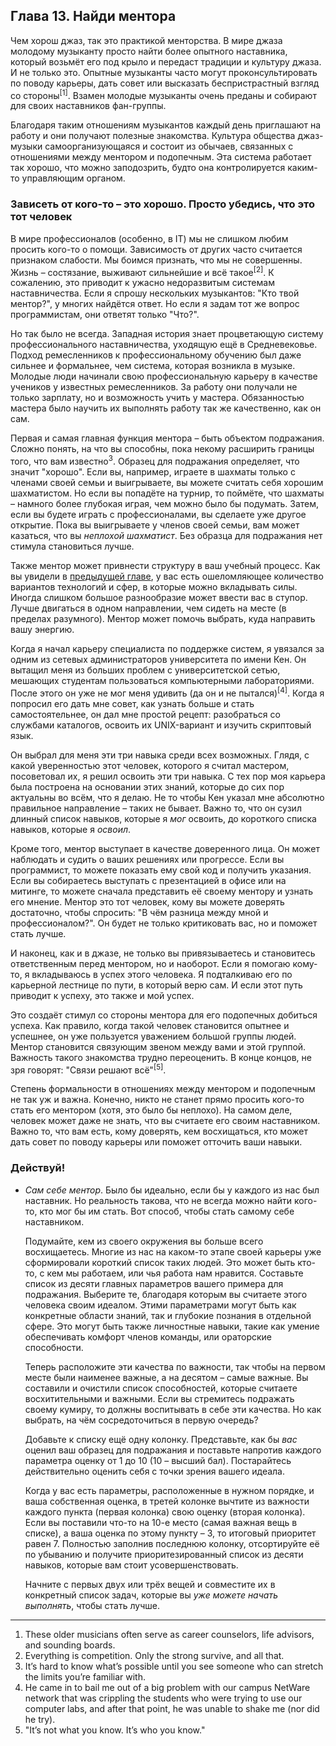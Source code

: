 ## Глава 13. Найди ментора

Чем хорош джаз, так это практикой менторства. В мире джаза молодому музыканту просто найти более
опытного наставника, который возьмёт его под крыло и передаст традиции и культуру джаза. И не только
это. Опытные музыканты часто могут проконсультировать по поводу карьеры, дать совет или высказать
беспристрастный взгляд со стороны<sup>[1]</sup>. Взамен молодые музыканты очень преданы и собирают
для своих наставников фан-группы.

Благодаря таким отношениям музыкантов каждый день приглашают на работу и они получают полезные
знакомства. Культура общества джаз-музыки самоорганизующаяся и состоит из обычаев, связанных с
отношениями между ментором и подопечным. Эта система работает так хорошо, что можно заподозрить,
будто она контролируется каким-то управляющим органом.

### Зависеть от кого-то – это хорошо. Просто убедись, что это тот человек

В мире профессионалов (особенно, в IT) мы не слишком любим просить кого-то о помощи. Зависимость от
других часто считается признаком слабости. Мы боимся признать, что мы не совершенны. Жизнь –
состязание, выживают сильнейшие и всё такое<sup>[2]</sup>. К сожалению, это приводит к ужасно
недоразвитым системам наставничества. Если я спрошу нескольких музыкантов: "Кто твой ментор?", у
многих найдётся ответ. Но если я задам тот же вопрос программистам, они ответят только "Что?".

Но так было не всегда. Западная история знает процветающую систему профессионального наставничества,
уходящую ещё в Средневековье. Подход ремесленников к профессиональному обучению был даже сильнее и
формальнее, чем система, которая возникла в музыке. Молодые люди начинали свою профессиональную
карьеру в качестве учеников у известных ремесленников. За работу они получали не только зарплату, но
и возможность учить у мастера. Обязанностью мастера было научить их выполнять работу так же
качественно, как он сам.

Первая и самая главная функция ментора – быть объектом подражания. Сложно понять, на что вы
способны, пока некому расширить границы того, что вам известно<sup>3</sup>. Образец для подражания
определяет, что значит "хорошо". Если вы, например, играете в шахматы только с членами своей семьи и
выигрываете, вы можете считать себя хорошим шахматистом. Но если вы попадёте на турнир, то поймёте,
что шахматы – намного более глубокая играя, чем можно было бы подумать. Затем, если вы будете играть
с профессионалами, вы сделаете уже другое открытие. Пока вы выигрываете у членов своей семьи, вам
может казаться, что вы _неплохой шахматист_. Без образца для подражания нет стимула становиться
лучше.

Также ментор может привнести структуру в ваш учебный процесс. Как вы увидели
в [предыдущей главе](http://habrahabr.ru/post/206682/), у вас есть ошеломляющее количество
вариантов технологий и
сфер, в которые можно вкладывать силы. Иногда слишком большое разнообразие может ввести вас в
ступор. Лучше двигаться в одном направлении, чем сидеть на месте (в пределах разумного). Ментор
может помочь выбрать, куда направить вашу энергию.

Когда я начал карьеру специалиста по поддержке систем, я увязался за одним из сетевых
администраторов университета по имени Кен. Он вытащил меня из больших проблем с университетской
сетью, мешающих студентам пользоваться компьютерными лабораториями. После этого он уже не мог меня
удивить (да он и не пытался)<sup>[4]</sup>. Когда я попросил его дать мне совет, как узнать больше и
стать самостоятельнее, он дал мне простой рецепт: разобраться со службами каталогов, освоить их
UNIX-вариант и изучить скриптовый язык.


Он выбрал для меня эти три навыка среди всех возможных. Глядя, с какой уверенностью этот человек,
которого я считал мастером, посоветовал их, я решил освоить эти три навыка. С тех пор моя карьера
была построена на основании этих знаний, которые до сих пор актуальны во всём, что я делаю. Не то
чтобы Кен указал мне абсолютно правильное направление – таких не бывает. Важно то, что он сузил
длинный список навыков, которые я _мог_ освоить, до короткого списка навыков, которые я _освоил_.

Кроме того, ментор выступает в качестве доверенного лица. Он может наблюдать и судить о ваших
решениях или прогрессе. Если вы программист, то можете показать ему свой код и получить указания.
Если вы собираетесь выступать с презентацией в офисе или на митинге, то можете сначала представить
её своему ментору и узнать его мнение. Ментор это тот человек, кому вы можете доверять достаточно,
чтобы спросить: "В чём разница между мной и профессионалом?". Он будет не только критиковать вас, но
и поможет стать лучше.

И наконец, как и в джазе, не только вы привязываетесь и становитесь ответственным перед ментором, но
и наоборот. Если я помогаю кому-то, я вкладываюсь в успех этого человека. Я подталкиваю его по
карьерной лестнице по пути, в который верю сам. И если этот путь приводит к успеху, это также и мой
успех.

Это создаёт стимул со стороны ментора для его подопечных добиться успеха. Как правило, когда такой
человек становится опытнее и успешнее, он уже пользуется уважением большой группы людей. Ментор
становится связующим звеном между вами и этой группой. Важность такого знакомства трудно
переоценить. В конце концов, не зря говорят: "Связи решают всё"<sup>[5]</sup>.

Степень формальности в отношениях между ментором и подопечным не так уж и важна. Конечно, никто не
станет прямо просить кого-то стать его ментором (хотя, это было бы неплохо). На самом деле, человек
может даже не знать, что вы считаете его своим наставником. Важно то, что вам есть, кому доверять,
кем восхищаться, кто может дать совет по поводу карьеры или поможет отточить ваши навыки.

### Действуй!

* _Сам себе ментор_. Было бы идеально, если бы у каждого из нас был наставник. Но реальность такова,
  что не всегда можно найти кого-то, кто мог бы им стать. Вот способ, чтобы стать самому себе
  наставником.

  Подумайте, кем из своего окружения вы больше всего восхищаетесь. Многие из нас на каком-то этапе
  своей карьеры уже сформировали короткий список таких людей. Это может быть кто-то, с кем мы
  работаем, или чья работа нам нравится. Составьте список из десяти главных параметров вашего примера
  для подражания. Выберите те, благодаря которым вы считаете этого человека своим идеалом. Этими
  параметрами могут быть как конкретные области знаний, так и глубокие познания в отдельной сфере.
  Это могут быть также личностные навыки, такие как умение обеспечивать комфорт членов команды, или
  ораторские способности.

  Теперь расположите эти качества по важности, так чтобы на первом месте были наименее важные,
  а на десятом – самые важные. Вы составили и очистили список способностей, которые считаете
  восхитительными и важными. Если вы стремитесь подражать своему кумиру, то должны воспитывать
  в себе эти качества. Но как выбрать, на чём сосредоточиться в первую очередь?

  Добавьте к списку ещё одну колонку. Представьте, как бы _вас_ оценил ваш образец для подражания
  и поставьте напротив каждого параметра оценку от 1 до 10 (10 – высший бал). Постарайтесь
  действительно оценить себя с точки зрения вашего идеала.

  Когда у вас есть параметры, расположенные в нужном порядке, и ваша собственная оценка, в третей
  колонке вычтите из важности каждого пункта (первая колонка) свою оценку (вторая колонка). Если вы
  поставили что-то на 10-е место (самая важная вещь в списке), а ваша оценка по этому пункту – 3, то
  итоговый приоритет равен 7. Полностью заполнив последнюю колонку, отсортируйте её по убыванию и
  получите приоритезированный список из десяти навыков, которые вам стоит усовершенствовать.

  Начните с первых двух или трёх вещей и совместите их в конкретный список задач, которые вы
  _уже можете начать выполнять_, чтобы стать лучше.

----

1. These older musicians often serve as career counselors, life advisors, and sounding boards.
2. Everything is competition. Only the strong survive, and all that.
3. It’s hard to know what’s possible until you see someone who can stretch the limits
   you’re familiar with.
4. He came in to bail me out of a big problem with our campus NetWare network that was
   crippling the students who were trying to use our computer labs, and after that point,
   he was unable to shake me (nor did he try).
5. "It’s not what you know. It’s who you know."
